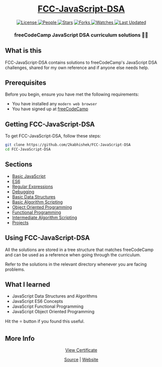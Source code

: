 <div align = "center">

<h1><a href="https://2kabhishek.github.io/FCC-JavaScript-DSA">FCC-JavaScript-DSA</a></h1>

<a href="https://github.com/2KAbhishek/FCC-JavaScript-DSA/blob/main/LICENSE">
<img alt="License" src="https://img.shields.io/github/license/2kabhishek/FCC-JavaScript-DSA?style=flat&color=eee&label="> </a>

<a href="https://github.com/2KAbhishek/FCC-JavaScript-DSA/graphs/contributors">
<img alt="People" src="https://img.shields.io/github/contributors/2kabhishek/FCC-JavaScript-DSA?style=flat&color=ffaaf2&label=People"> </a>

<a href="https://github.com/2KAbhishek/FCC-JavaScript-DSA/stargazers">
<img alt="Stars" src="https://img.shields.io/github/stars/2kabhishek/FCC-JavaScript-DSA?style=flat&color=98c379&label=Stars"></a>

<a href="https://github.com/2KAbhishek/FCC-JavaScript-DSA/network/members">
<img alt="Forks" src="https://img.shields.io/github/forks/2kabhishek/FCC-JavaScript-DSA?style=flat&color=66a8e0&label=Forks"> </a>

<a href="https://github.com/2KAbhishek/FCC-JavaScript-DSA/watchers">
<img alt="Watches" src="https://img.shields.io/github/watchers/2kabhishek/FCC-JavaScript-DSA?style=flat&color=f5d08b&label=Watches"> </a>

<a href="https://github.com/2KAbhishek/FCC-JavaScript-DSA/pulse">
<img alt="Last Updated" src="https://img.shields.io/github/last-commit/2kabhishek/FCC-JavaScript-DSA?style=flat&color=e06c75&label="> </a>

<h3>freeCodeCamp JavaScript DSA curriculum solutions 🧮✨</h3>

</div>

## What is this

FCC-JavaScript-DSA contains solutions to freeCodeCamp's JavaScript DSA challenges, shared for my own reference and if anyone else needs help.

## Prerequisites

Before you begin, ensure you have met the following requirements:

- You have installed any `modern web browser`
- You have signed up at [freeCodeCamp](https://freeCodeCamp.org)

## Getting FCC-JavaScript-DSA

To get FCC-JavaScript-DSA, follow these steps:

```bash
git clone https://github.com/2kabhishek/FCC-JavaScript-DSA
cd FCC-JavaScript-DSA
```

## Sections

- [Basic JavaScript](https://github.com/2KAbhishek/FCC-JavaScript-DSA/tree/main/Basic-JavaScript/)
- [ES6](https://github.com/2KAbhishek/FCC-JavaScript-DSA/tree/main/ES6/)
- [Regular Expressions](https://github.com/2KAbhishek/FCC-JavaScript-DSA/tree/main/Regular-Expressions/)
- [Debugging](https://github.com/2KAbhishek/FCC-JavaScript-DSA/tree/main/Debugging/)
- [Basic Data Structures](https://github.com/2KAbhishek/FCC-JavaScript-DSA/tree/main/Basic-Data-Structures/)
- [Basic Algorithm Scripting](https://github.com/2KAbhishek/FCC-JavaScript-DSA/tree/main/Basic-Algorithm-Scripting/)
- [Object Oriented Programming](https://github.com/2KAbhishek/FCC-JavaScript-DSA/tree/main/Object-Oriented-Programming/)
- [Functional Programming](https://github.com/2KAbhishek/FCC-JavaScript-DSA/tree/main/Functional-Programming/)
- [Intermediate Algorithm Scripting](https://github.com/2KAbhishek/FCC-JavaScript-DSA/tree/main/Intermediate-Algorithm-Scripting/)
- [Projects](https://github.com/2KAbhishek/FCC-JavaScript-DSA/tree/main/Projects/)

## Using FCC-JavaScript-DSA

All the solutions are stored in a tree structure that matches freeCodeCamp and can be used as a reference when going through the curriculum.

Refer to the solutions in the relevant directory whenever you are facing problems.

## What I learned

- JavaScript Data Structures and Algorithms
- JavaScript ES6 Concepts
- JavaScript Functional Programming
- JavaScript Object Oriented Programming

Hit the ⭐ button if you found this useful.

## More Info

<div align="center">

<a href="https://www.freecodecamp.org/certification/2kabhishek/javascript-algorithms-and-data-structures">View Certificate</a><br>

<a href="https://github.com/2KAbhishek/FCC-JavaScript-DSA">Source</a> |
<a href="https://2kabhishek.github.io/FCC-JavaScript-DSA">Website</a>

</div>
